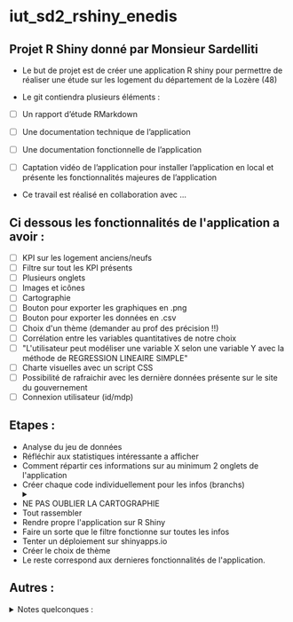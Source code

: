 # iut_sd2_rshiny_enedis

## Projet R Shiny donné par Monsieur Sardelliti

 - Le but de projet est de créer une application R shiny pour permettre de réaliser une étude sur les logement du département de la Lozère (48)

 - Le git contiendra plusieurs éléments :
 - [ ] Un rapport d’étude RMarkdown
 - [ ] Une documentation technique de l’application
 - [ ] Une documentation fonctionnelle de l’application
 - [ ] Captation vidéo de l’application pour installer l’application en local et présente les fonctionnalités majeures de l’application



 - Ce travail est réalisé en collaboration avec ...

## Ci dessous les fonctionnalités de l'application a avoir :
- [ ] KPI sur les logement anciens/neufs
- [ ] Filtre sur tout les KPI présents
- [ ] Plusieurs onglets
- [ ] Images et icônes
- [ ] Cartographie
- [ ] Bouton pour exporter les graphiques en .png
- [ ] Bouton pour exporter les données en .csv
- [ ] Choix d'un thème (demander au prof des précision !!)
- [ ] Corrélation entre les variables quantitatives de notre choix
- [ ] "L'utilisateur peut modéliser une variable X selon une variable Y avec la méthode de REGRESSION LINEAIRE SIMPLE"
- [ ] Charte visuelles avec un script CSS
- [ ] Possibilité de rafraichir avec les dernière données présente sur le site du gouvernement
- [ ] Connexion utilisateur (id/mdp)

## Etapes :
- Analyse du jeu de données
- Réfléchir aux statistiques intéressante a afficher
- Comment répartir ces informations sur au minimum 2 onglets de l'application
- Créer chaque code individuellement pour les infos (branchs)
  <details>
  <summary></summary>
  Inclure pour les graphiques un bouton exporter en png / pour les données exporter en csv
  </details>
- NE PAS OUBLIER LA CARTOGRAPHIE
- Tout rassembler
- Rendre propre l'application sur R Shiny
- Faire un sorte que le filtre fonctionne sur toutes les infos
- Tenter un déploiement sur shinyapps.io
- Créer le choix de thème
- Le reste correspond aux dernieres fonctionnalités de l'application.
  
## Autres :
<details>
<summary>Notes quelconques :</summary>
 Pour faire la carte il faut faire une jointure avec le fichier des adresses récupérer ( pour avoir la longitude etc...)
 
 Cartes : des points cliquable pour les logements avec des informations (DPE, consommation, age du bâtiment)
</details>
